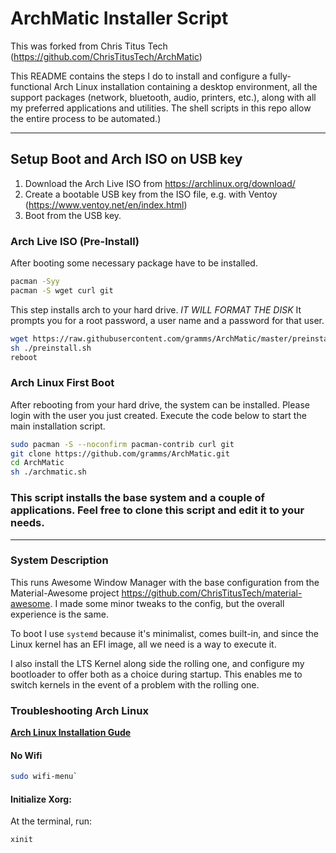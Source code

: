 # ArchMatic Installer Script

This was forked from Chris Titus Tech (https://github.com/ChrisTitusTech/ArchMatic)

This README contains the steps I do to install and configure a fully-functional Arch Linux installation containing a desktop environment, all the support packages (network, bluetooth, audio, printers, etc.), along with all my preferred applications and utilities. The shell scripts in this repo allow the entire process to be automated.)

---

## Setup Boot and Arch ISO on USB key

1. Download the Arch Live ISO from https://archlinux.org/download/
2. Create a bootable USB key from the ISO file, e.g. with Ventoy (https://www.ventoy.net/en/index.html)
3. Boot from the USB key.

### Arch Live ISO (Pre-Install)

After booting some necessary package have to be installed.

```bash
pacman -Syy
pacman -S wget curl git
```

This step installs arch to your hard drive. *IT WILL FORMAT THE DISK*
It prompts you for a root password, a user name and a password for that user.

```bash
wget https://raw.githubusercontent.com/gramms/ArchMatic/master/preinstall.sh
sh ./preinstall.sh
reboot
```

### Arch Linux First Boot

After rebooting from your hard drive, the system can be installed. Please login with the user you just created. Execute the code below to start the main installation script.

```bash
sudo pacman -S --noconfirm pacman-contrib curl git
git clone https://github.com/gramms/ArchMatic.git
cd ArchMatic
sh ./archmatic.sh
```

### This script installs the base system and a couple of applications. Feel free to clone this script and edit it to your needs.

---

### System Description
This runs Awesome Window Manager with the base configuration from the Material-Awesome project <https://github.com/ChrisTitusTech/material-awesome>. I made some minor tweaks to the config, but the overall experience is the same.

To boot I use `systemd` because it's minimalist, comes built-in, and since the Linux kernel has an EFI image, all we need is a way to execute it.

I also install the LTS Kernel along side the rolling one, and configure my bootloader to offer both as a choice during startup. This enables me to switch kernels in the event of a problem with the rolling one.

### Troubleshooting Arch Linux

__[Arch Linux Installation Gude](https://github.com/rickellis/Arch-Linux-Install-Guide)__

#### No Wifi

```bash
sudo wifi-menu`
```

#### Initialize Xorg:
At the terminal, run:

```bash
xinit
```